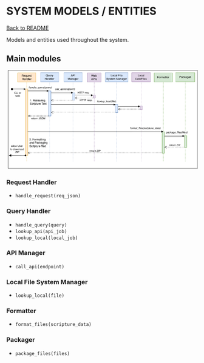# SYSTEM MODELS / ENTITIES

[Back to README](../README.md)

Models and entities used throughout the system.

## Main modules

![Sequence Diagram](./img/matte-sequence-diagram.drawio-1.5.png)

### Request Handler

- `handle_request(req_json)`

### Query Handler

- `handle_query(query)`
- `lookup_api(api_job)`
- `lookup_local(local_job)`

### API Manager

- `call_api(endpoint)`

### Local File System Manager

- `lookup_local(file)`

### Formatter

- `format_files(scripture_data)`

### Packager

- `package_files(files)`
